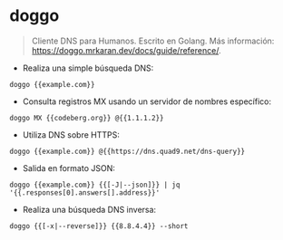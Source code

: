 # doggo

> Cliente DNS para Humanos.
> Escrito en Golang.
> Más información: <https://doggo.mrkaran.dev/docs/guide/reference/>.

- Realiza una simple búsqueda DNS:

`doggo {{example.com}}`

- Consulta registros MX usando un servidor de nombres específico:

`doggo MX {{codeberg.org}} @{{1.1.1.2}}`

- Utiliza DNS sobre HTTPS:

`doggo {{example.com}} @{{https://dns.quad9.net/dns-query}}`

- Salida en formato JSON:

`doggo {{example.com}} {{[-J|--json]}} | jq '{{.responses[0].answers[].address}}'`

- Realiza una búsqueda DNS inversa:

`doggo {{[-x|--reverse]}} {{8.8.4.4}} --short`
